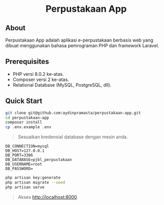 <h1 align="center">Perpustakaan App</h1>

## About

Perpustakaan App adalah aplikasi e-perpustakaan berbasis web yang dibuat menggunakan bahasa pemrograman PHP dan framework Laravel.

## Prerequisites

-   PHP versi 8.0.2 ke-atas.
-   Composer versi 2 ke-atas.
-   Relational Database (MySQL, PostgreSQL, dll).

## Quick Start

```bash
git clone git@github.com:aydinpramasta/perpustakaan-app.git
cd perpustakaan-app
composer install
cp .env.example .env
```

> Sesuaikan kredensial database dengan mesin anda.

```
DB_CONNECTION=mysql
DB_HOST=127.0.0.1
DB_PORT=3306
DB_DATABASE=pjbl_perpustakaan
DB_USERNAME=root
DB_PASSWORD=
```

```bash
php artisan key:generate
php artisan migrate --seed
php artisan serve
```

> Akses <a href="http://localhost:8000" target="_blank">http://localhost:8000</a>.
